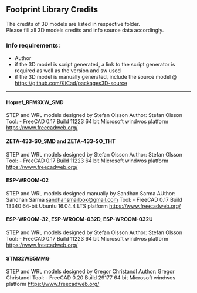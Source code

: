 ## Footprint Library Credits

The credits of 3D models are listed in respective folder.  
Please fill all 3D models credits and info source data accordingly.  

### Info requirements:
- Author
- if the 3D model is script generated, a link to the script generator is required as well as the version and sw used
- if the 3D model is manually generated, include the source model @ https://github.com/KiCad/packages3D-source

<hr>

#### Hopref_RFM9XW_SMD
STEP and WRL models designed by Stefan Olsson
Author:	Stefan Olsson
Tool:	- FreeCAD 0.17 Build 11223 64 bit Microsoft windwos platform https://www.freecadweb.org/

#### ZETA-433-SO_SMD and ZETA-433-SO_THT
STEP and WRL models designed by Stefan Olsson
Author:	Stefan Olsson
Tool:	- FreeCAD 0.17 Build 11223 64 bit Microsoft windwos platform https://www.freecadweb.org/

#### ESP-WROOM-02
STEP and WRL models designed manually by Sandhan Sarma
AUthor: Sandhan Sarma <sandhansmailbox@gmail.com>
Tool:   - FreeCAD 0.17 Build 13340 64-bit Ubuntu 16.04.4 LTS platform https://www.freecadweb.org/

#### ESP-WROOM-32, ESP-WROOM-032D, ESP-WROOM-032U
STEP and WRL models designed by Stefan Olsson
Author:	Stefan Olsson
Tool:	- FreeCAD 0.17 Build 11223 64 bit Microsoft windwos platform https://www.freecadweb.org/

#### STM32WB5MMG
STEP and WRL models designed by Gregor Christandl
Author:	Gregor Christandl
Tool:	- FreeCAD 0.20 Build 29177 64 bit Microsoft windwos platform https://www.freecadweb.org/